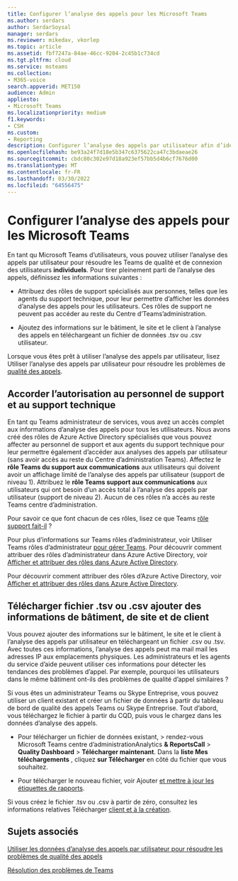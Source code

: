 ```yaml
---
title: Configurer l’analyse des appels pour les Microsoft Teams
ms.author: serdars
author: SerdarSoysal
manager: serdars
ms.reviewer: mikedav, vkorlep
ms.topic: article
ms.assetid: fbf7247a-84ae-46cc-9204-2c45b1c734cd
ms.tgt.pltfrm: cloud
ms.service: msteams
ms.collection:
- M365-voice
search.appverid: MET150
audience: Admin
appliesto:
- Microsoft Teams
ms.localizationpriority: medium
f1.keywords:
- CSH
ms.custom:
- Reporting
description: Configurer l’analyse des appels par utilisateur afin d’identifier et de résoudre Microsoft Teams problèmes de qualité des appels.
ms.openlocfilehash: be93a24f7d18e5b347c6375622ca47c3bdaeae26
ms.sourcegitcommit: cbdc80c302e97d18a923ef57bb5d4b6cf7676d00
ms.translationtype: MT
ms.contentlocale: fr-FR
ms.lasthandoff: 03/30/2022
ms.locfileid: "64556475"
---
```

# <a name="set-up-call-analytics-for-microsoft-teams"></a>Configurer l’analyse des appels pour les Microsoft Teams

En tant qu Microsoft Teams d’utilisateurs, vous pouvez utiliser l’analyse des appels par utilisateur pour résoudre les Teams de qualité et de connexion des utilisateurs **individuels**. Pour tirer pleinement parti de l’analyse des appels, définissez les informations suivantes :
  
- Attribuez des rôles de support spécialisés aux personnes, telles que les agents du support technique, pour leur permettre d’afficher les données d’analyse des appels pour les utilisateurs. Ces rôles de support ne peuvent pas accéder au reste du Centre d’Teams’administration. 
    
- Ajoutez des informations sur le bâtiment, le site et le client à l’analyse des appels en téléchargeant un fichier de données .tsv ou .csv utilisateur.
    
Lorsque vous êtes prêt à utiliser l’analyse des appels par utilisateur, lisez Utiliser l’analyse des appels par utilisateur pour résoudre les problèmes de [qualité des appels](use-call-analytics-to-troubleshoot-poor-call-quality.md).
  
## <a name="give-permission-to-support-and-helpdesk-staff"></a>Accorder l’autorisation au personnel de support et au support technique

En tant qu Teams administrateur de services, vous avez un accès complet aux informations d’analyse des appels pour tous les utilisateurs. Nous avons créé des rôles de Azure Active Directory spécialisés que vous pouvez affecter au personnel de support et aux agents du support technique pour leur permettre également d’accéder aux analyses des appels par utilisateur (sans avoir accès au reste du Centre d’administration Teams). Affectez le **rôle Teams du support aux communications** aux utilisateurs qui doivent avoir un affichage limité de l’analyse des appels par utilisateur (support de niveau 1). Attribuez le **rôle Teams support aux communications** aux utilisateurs qui ont besoin d’un accès total à l’analyse des appels par utilisateur (support de niveau 2). Aucun de ces rôles n’a accès au reste Teams centre d’administration.

Pour savoir ce que font chacun de ces rôles, lisez ce que Teams [rôle support fait-il](use-call-analytics-to-troubleshoot-poor-call-quality.md#what-does-each-teams-support-role-do) ?

Pour plus d’informations sur Teams rôles d’administrateur, voir Utiliser Teams rôles d’administrateur [pour gérer Teams](using-admin-roles.md). Pour découvrir comment attribuer des rôles d’administrateur dans Azure Active Directory, voir [Afficher et attribuer des rôles dans Azure Active Directory](/Azure/active-directory/users-groups-roles/directory-manage-roles-portal).

Pour découvrir comment attribuer des rôles d’Azure Active Directory, voir [Afficher et attribuer des rôles dans Azure Active Directory](/azure/active-directory/users-groups-roles/directory-manage-roles-portal).

## <a name="upload-a-tsv-or-csv-file-to-add-building-site-and-tenant-information"></a>Télécharger fichier .tsv ou .csv ajouter des informations de bâtiment, de site et de client

Vous pouvez ajouter des informations sur le bâtiment, le site et le client à l’analyse des appels par utilisateur en téléchargeant un fichier .csv ou .tsv. Avec toutes ces informations, l’analyse des appels peut ma mail mail les adresses IP aux emplacements physiques. Les administrateurs et les agents du service d’aide peuvent utiliser ces informations pour détecter les tendances des problèmes d’appel. Par exemple, pourquoi les utilisateurs dans le même bâtiment ont-ils des problèmes de qualité d’appel similaires ? 

Si vous êtes un administrateur Teams ou Skype Entreprise, vous pouvez utiliser un client existant et créer un fichier de données à partir du tableau de bord de qualité des appels Teams ou Skype Entreprise. Tout d’abord, vous téléchargez le fichier à partir du CQD, puis vous le chargez dans les données d’analyse des appels. 

- Pour télécharger un fichier de données existant,  >  rendez-vous Microsoft Teams centre d’administrationAnalytics **& ReportsCall** >  **Quality Dashboard** >  **Télécharger maintenant**. Dans la **liste Mes téléchargements** , cliquez **sur Télécharger** en côté du fichier que vous souhaitez. 

- Pour télécharger le nouveau fichier, voir Ajouter [et mettre à jour les étiquettes de rapports](/microsoftteams/learn-more-about-site-upload).
  
Si vous créez le fichier .tsv ou .csv à partir de zéro, consultez les informations relatives Télécharger [client et à la création](CQD-upload-tenant-building-data.md).
  
## <a name="related-topics"></a>Sujets associés

[Utiliser les données d’analyse des appels par utilisateur pour résoudre les problèmes de qualité des appels](use-call-analytics-to-troubleshoot-poor-call-quality.md)

[Résolution des problèmes de Teams](/MicrosoftTeams/troubleshoot/teams)
